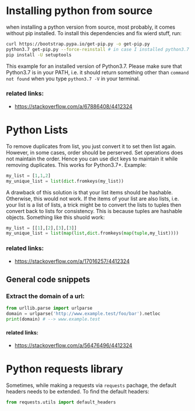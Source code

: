 # Installing python from source
when installing a python version from source, most probably, it comes without pip installed. To install this dependencies and fix wierd stuff, run:

```bash
curl https://bootstrap.pypa.io/get-pip.py -o get-pip.py
python3.7 get-pip.py --force-reinstall # in case I installed python3.7 and put it in PATH
pip install -U setuptools
```
This example for an installed version of Python3.7. Please make sure that Python3.7 is in your PATH, i.e. it should return something other than `command not found` when you type `python3.7 -V` in your terminal.

### related links:
- https://stackoverflow.com/a/67886408/4412324

# Python Lists

To remove duplicates from list, you just convert it to set then list again. However, in some cases, order should be perserved. Set operations does not maintain the order. Hence you can use dict keys to maintain it while removing duplicates. This works for Python3.7+. Example:
```python
my_list = [1,1,2]
my_unique_list = list(dict.fromkeys(my_list))
```
A drawback of this solution is that your list items should be hashable. Otherwise, this would not work. If the items of your list are also lists, i.e. your list is a list of lists, a trick might be to convert the lists to tuples then convert back to lists for consistency. This is because tuples are hashable objects. Something like this shuold work:

```python
my_list = [[1],[2],[3],[3]]
my_unique_list = list(map(list,dict.fromkeys(map(tuple,my_list))))
```

### related links:
- https://stackoverflow.com/a/17016257/4412324

## General code snippets

### Extract the domain of a url:

```python
from urllib.parse import urlparse
domain = urlparse('http://www.example.test/foo/bar').netloc
print(domain) # --> www.example.test
```

#### related links:
- https://stackoverflow.com/a/56476496/4412324


# Python requests library

Sometimes, while making a requests via `requests` pachage, the default headers needs to be extended. To find the default headers:

```python
from requests.utils import default_headers
```
